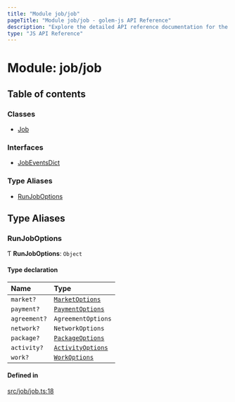 ```yaml
---
title: "Module job/job"
pageTitle: "Module job/job - golem-js API Reference"
description: "Explore the detailed API reference documentation for the Module job/job within the golem-js SDK for the Golem Network."
type: "JS API Reference"
---
```

# Module: job/job

## Table of contents

### Classes

- [Job](../classes/job_job.Job)

### Interfaces

- [JobEventsDict](../interfaces/job_job.JobEventsDict)

### Type Aliases

- [RunJobOptions](job_job#runjoboptions)

## Type Aliases

### RunJobOptions

Ƭ **RunJobOptions**: `Object`

#### Type declaration

| Name | Type |
| :------ | :------ |
| `market?` | [`MarketOptions`](../interfaces/market_service.MarketOptions) |
| `payment?` | [`PaymentOptions`](../interfaces/payment_service.PaymentOptions) |
| `agreement?` | `AgreementOptions` |
| `network?` | `NetworkOptions` |
| `package?` | [`PackageOptions`](package_package#packageoptions) |
| `activity?` | [`ActivityOptions`](../interfaces/activity_activity.ActivityOptions) |
| `work?` | [`WorkOptions`](../interfaces/task_work.WorkOptions) |

#### Defined in

[src/job/job.ts:18](https://github.com/golemfactory/golem-js/blob/9137662/src/job/job.ts#L18)
